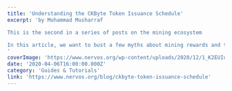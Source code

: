 ```yaml
---
title: 'Understanding the CKByte Token Issuance Schedule'
excerpt: 'by Mohammad Musharraf

This is the second in a series of posts on the mining ecosystem

In this article, we want to bust a few myths about mining rewards and token issuance on the Nervos CKB network.
'
coverImage: 'https://www.nervos.org/wp-content/uploads/2020/12/1_K2EUIuXLCCFH53KNnXt5sw.jpeg'
date: '2020-04-06T16:00:00.000Z'
category: 'Guides & Tutorials'
link: 'https://www.nervos.org/blog/ckbyte-token-issuance-schedule'
---
```


